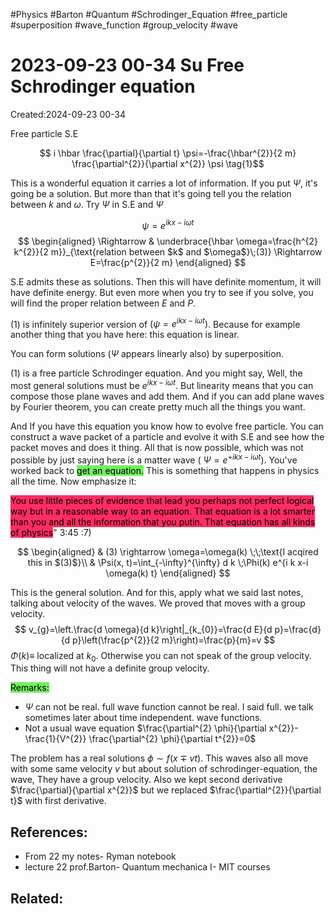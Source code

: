 #Physics #Barton #Quantum #Schrodinger_Equation #free_particle #superposition #wave_function #group_velocity #wave 
# 2023-09-23 00-34 Su Free Schrodinger equation
Created:2024-09-23 00-34

Free particle S.E

$$
i \hbar \frac{\partial}{\partial t} \psi=-\frac{\hbar^{2}}{2 m} \frac{\partial^{2}}{\partial x^{2}} \psi
\tag{1}$$

This is a wonderful equation it carries a lot of information. If you put $\Psi$, it's going be a solution. But more than that it's going tell you the relation between $k$ and $\omega$. Try $\Psi$ in S.E and $\Psi$

$$\psi=e^{i k x-i \omega t} \tag{2}$$
$$
\begin{aligned}
\Rightarrow & \underbrace{\hbar \omega=\frac{h^{2} k^{2}}{2 m}}_{\text{relation between $k$ and $\omega$}\;(3)} \Rightarrow E=\frac{p^{2}}{2 m}
\end{aligned}
$$

S.E admits these as solutions. Then this will have definite momentum, it will have definite energy. But even more when you try to see if you solve, you will find the proper relation between $E$ and $P$.

$(1)$ is infinitely superior version of $\left(\psi=e^{i k x-i \omega t}\right)$. Because for example another thing that you have here: this equation is linear.

You can form solutions ($\Psi$ appears linearly also) by superposition.

$(1)$ is a free particle Schrodinger equation. And you might say, Well, the most general solutions must be $e^{i k x-i \omega t}$. But linearity means that you can compose those plane waves and add them. And if you can add plane waves by Fourier theorem, you can create pretty much all the things you want.


And If you have this equation you know how to evolve free particle. You can construct a wave packet of a particle and evolve it with S.E and see how the packet moves and does it thing. All that is now possible, which was not possible by just saying here is a matter wave ( $\left.\Psi=e^{+i k x-i \omega t}\right)$. You've worked back to <mark style="background: #2BE611A6;">get an equation.</mark> This is something that happens in physics all the time. Now emphasize it:

<mark style="background: #FF2C61;">You use little pieces of evidence that lead you perhaps not perfect logical way but in a reasonable way to an equation. That equation is a lot smarter than you and all the information that you putin. That equation has all kinds of physics</mark>" 3:45 :7)

$$
\begin{aligned}
& (3) \rightarrow \omega=\omega(k) \;\;\text{I acqired this in $(3)$}\\
& \Psi(x, t)=\int_{-\infty}^{\infty} d k \;\Phi(k) e^{i k x-i \omega(k) t}
\end{aligned}
$$

This is the general solution. And for this, apply what we said last notes, talking about velocity of the waves. We proved that moves with a group velocity.
$$
v_{g}=\left.\frac{d \omega}{d k}\right|_{k_{0}}=\frac{d E}{d p}=\frac{d}{d p}\left(\frac{p^{2}}{2 m}\right)=\frac{p}{m}=v
$$
$\Phi(k)\equiv$ localized at $k_{0}$. Otherwise you can not speak of the group velocity. This thing will not have a definite group velocity.



<mark style="background: #2BE611A6;">Remarks:</mark>

* $\Psi$ can not be real. full wave function cannot be real. I said full. we talk sometimes later about time independent. wave functions.
* Not a usual wave equation $\frac{\partial^{2} \phi}{\partial x^{2}}-\frac{1}{V^{2}} \frac{\partial^{2} \phi}{\partial t^{2}}=0$

The problem has a real solutions $\phi \sim f(x \mp v t)$.
This waves also all move with some same velocity $v$ but about solution of schrodinger-equation, the wave, They have a group velocity.
Also we kept second derivative $\frac{\partial}{\partial x^{2}}$ but we replaced $\frac{\partial^{2}}{\partial t}$ with first derivative.


## References:
- From 22 my notes- Ryman notebook
- lecture 22 prof.Barton- Quantum mechanica I- MIT courses

## Related:



